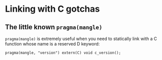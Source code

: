 Linking with C gotchas
======================

## The little known `pragma(mangle)`

`pragma(mangle)` is extremely useful when you need to statically link with a C function whose name is a reserved D keyword:

    pragma(mangle, "version") extern(C) void c_version();

